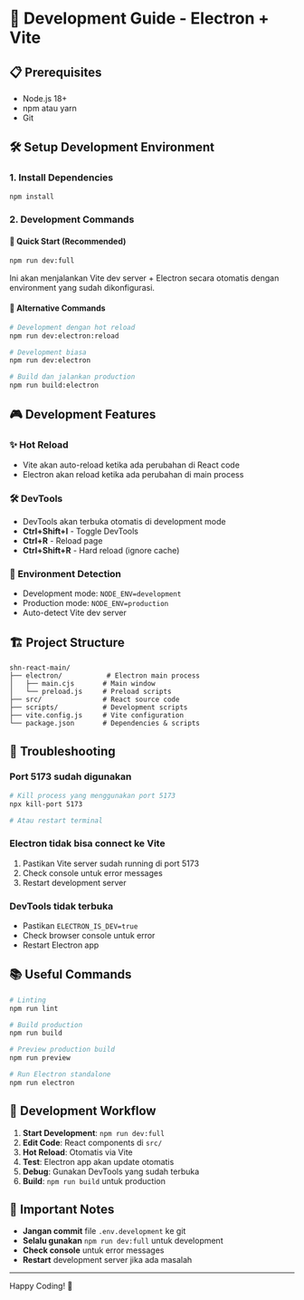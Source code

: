 # 🚀 Development Guide - Electron + Vite

## 📋 Prerequisites

- Node.js 18+ 
- npm atau yarn
- Git

## 🛠️ Setup Development Environment

### 1. Install Dependencies
```bash
npm install
```

### 2. Development Commands

#### 🎯 Quick Start (Recommended)
```bash
npm run dev:full
```
Ini akan menjalankan Vite dev server + Electron secara otomatis dengan environment yang sudah dikonfigurasi.

#### 🔄 Alternative Commands
```bash
# Development dengan hot reload
npm run dev:electron:reload

# Development biasa
npm run dev:electron

# Build dan jalankan production
npm run build:electron
```

## 🎮 Development Features

### ✨ Hot Reload
- Vite akan auto-reload ketika ada perubahan di React code
- Electron akan reload ketika ada perubahan di main process

### 🛠️ DevTools
- DevTools akan terbuka otomatis di development mode
- **Ctrl+Shift+I** - Toggle DevTools
- **Ctrl+R** - Reload page
- **Ctrl+Shift+R** - Hard reload (ignore cache)

### 📱 Environment Detection
- Development mode: `NODE_ENV=development`
- Production mode: `NODE_ENV=production`
- Auto-detect Vite dev server

## 🏗️ Project Structure

```
shn-react-main/
├── electron/           # Electron main process
│   ├── main.cjs       # Main window
│   └── preload.js     # Preload scripts
├── src/               # React source code
├── scripts/           # Development scripts
├── vite.config.js     # Vite configuration
└── package.json       # Dependencies & scripts
```

## 🔧 Troubleshooting

### Port 5173 sudah digunakan
```bash
# Kill process yang menggunakan port 5173
npx kill-port 5173

# Atau restart terminal
```

### Electron tidak bisa connect ke Vite
1. Pastikan Vite server sudah running di port 5173
2. Check console untuk error messages
3. Restart development server

### DevTools tidak terbuka
- Pastikan `ELECTRON_IS_DEV=true`
- Check browser console untuk error
- Restart Electron app

## 📚 Useful Commands

```bash
# Linting
npm run lint

# Build production
npm run build

# Preview production build
npm run preview

# Run Electron standalone
npm run electron
```

## 🎯 Development Workflow

1. **Start Development**: `npm run dev:full`
2. **Edit Code**: React components di `src/`
3. **Hot Reload**: Otomatis via Vite
4. **Test**: Electron app akan update otomatis
5. **Debug**: Gunakan DevTools yang sudah terbuka
6. **Build**: `npm run build` untuk production

## 🚨 Important Notes

- **Jangan commit** file `.env.development` ke git
- **Selalu gunakan** `npm run dev:full` untuk development
- **Check console** untuk error messages
- **Restart** development server jika ada masalah

---

Happy Coding! 🎉
